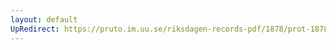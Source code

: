 ```yaml
---
layout: default
UpRedirect: https://pruto.im.uu.se/riksdagen-records-pdf/1878/prot-1878--fk--045/prot-1878--fk--045_028.pdf
---
```

